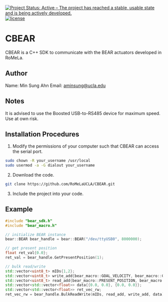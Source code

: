 [![Project Status: Active – The project has reached a stable, usable state and is being actively developed.](http://www.repostatus.org/badges/latest/active.svg)](http://www.repostatus.org/#active)
[![license](https://img.shields.io/badge/license-Unlicense-blue.svg)](https://github.com/aminsung/CBEAR2/blob/master/LICENSE)

# CBEAR
CBEAR is a C++ SDK to communicate with the BEAR actuators developed in RoMeLa.

## Author
Name: Min Sung Ahn
Email: aminsung@ucla.edu

## Notes
It is advised to use the Boosted USB-to-RS485 device for maximum speed. Use at own risk.

## Installation Procedures
1. Modify the permissions of your computer such that CBEAR can access the serial port.
```bash
sudo chown -R your_username /usr/local
sudo usermod -a -G dialout your_username
```

2. Download the code.
```bash
git clone https://github.com/RoMeLaUCLA/CBEAR.git
```

3. Include the project into your code.

## Example
```c++
#include "bear_sdk.h"
#include "bear_macro.h"

// initialize BEAR instance
bear::BEAR bear_handle = bear::BEAR("/dev/ttyUSB0", 8000000);

// get present position
float ret_val{0.0};
ret_val = bear_handle.GetPresentPosition(1);

// bulk read/write
std::vector<uint8_t> mIDs{1,2};
std::vector<uint8_t> write_add{bear_macro::GOAL_VELOCITY, bear_macro::GOAL_POSITION};
std::vector<uint8_t> read_add{bear_macro::PRESENT_POSITION, bear_macro::PRESENT_VELOCITY};
std::vector<std::vector<float>> data{{0.0, 0.0}, {0.0, 0.0}};
std::vector<std::vector<float>> ret_vec_rw;
ret_vec_rw = bear_handle.BulkReadWrite(mIDs, read_add, write_add, data);
```